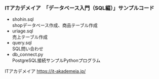 ### ITアカデメイア　「データベース入門（SQL編）」サンプルコード

- shohin.sql <div>shopデータベース作成、商品テーブル作成</div>
- uriage.sql  <div>売上テーブル作成</div>
- query.sql   <div>SQL問い合わせ</div>
- db_connect.py  <div>PostgreSQL接続サンプルPythonプログラム</div>

ITアカデメイア  https://it-akademeia.jp/